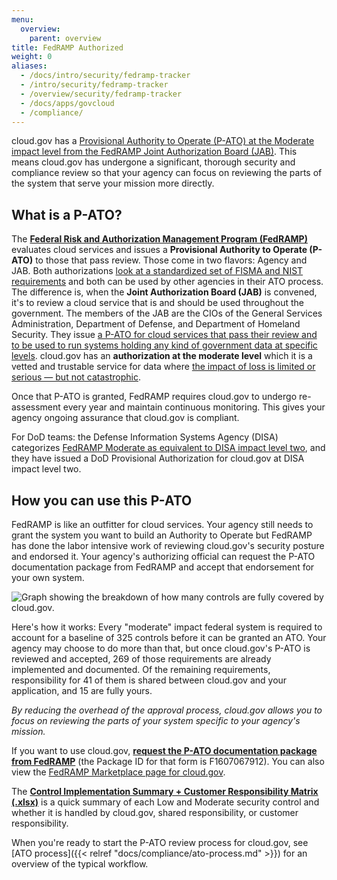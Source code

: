 ```yaml
---
menu:
  overview:
    parent: overview
title: FedRAMP Authorized
weight: 0
aliases:
  - /docs/intro/security/fedramp-tracker
  - /intro/security/fedramp-tracker
  - /overview/security/fedramp-tracker
  - /docs/apps/govcloud
  - /compliance/
---
```



cloud.gov has a [Provisional Authority to Operate (P-ATO) at the Moderate impact level from the FedRAMP Joint Authorization Board (JAB)](https://marketplace.fedramp.gov/#/product/18f-cloudgov). This means cloud.gov has undergone a significant, thorough security and compliance review so that your agency can focus on reviewing the parts of the system that serve your mission more directly.

## What is a P-ATO?

The **[Federal Risk and Authorization Management Program (FedRAMP)](https://www.fedramp.gov/)** evaluates cloud services and issues a **Provisional Authority to Operate (P-ATO)** to those that pass review. Those come in two flavors: Agency and JAB. Both authorizations [look at a standardized set of FISMA and NIST requirements](https://www.fedramp.gov/jab-or-agency-how-do-i-get-a-fedramp-ato/) and both can be used by other agencies in their ATO process. The difference is, when the **Joint Authorization Board (JAB)** is convened, it's to review a cloud service that is and should be used throughout the government. The members of the JAB are the CIOs of the General Services Administration, Department of Defense, and Department of Homeland Security. They issue [a P-ATO for cloud services that pass their review and to be used to run systems holding any kind of government data at specific levels](https://marketplace.fedramp.gov/#/products?status=Compliant&sort=productName&authorizationType=JAB). cloud.gov has an **authorization at the moderate level** which it is a vetted and trustable service for data where [the impact of loss is limited or serious — but not catastrophic](http://csrc.nist.gov/publications/fips/fips199/FIPS-PUB-199-final.pdf#page=6).

Once that P-ATO is granted, FedRAMP requires cloud.gov to undergo re-assessment every year and maintain continuous monitoring. This gives your agency ongoing assurance that cloud.gov is compliant.

For DoD teams: the Defense Information Systems Agency (DISA) categorizes [FedRAMP Moderate as equivalent to DISA impact level two](http://iasecontent.disa.mil/cloud/SRG/#3INFORMATIONSECURITYOBJECTIVES/IMPACTLEVELS), and they have issued a DoD Provisional Authorization for cloud.gov at DISA impact level two.

## How you can use this P-ATO

FedRAMP is like an outfitter for cloud services. Your agency still needs to grant the system you want to build an Authority to Operate but FedRAMP has done the labor intensive work of reviewing cloud.gov's security posture and endorsed it. Your agency's authorizing official can request the P-ATO documentation package from FedRAMP and accept that endorsement for your own system.

![Graph showing the breakdown of how many controls are fully covered by cloud.gov.](/img/fedramp-moderate-controls.png)

Here's how it works: Every "moderate" impact federal system is required to account for a baseline of 325 controls before it can be granted an ATO. Your agency may choose to do more than that, but once cloud.gov's P-ATO is reviewed and accepted, 269 of those requirements are already implemented and documented. Of the remaining requirements, responsibility for 41 of them is shared between cloud.gov and your application, and 15 are fully yours.

*By reducing the overhead of the approval process, cloud.gov allows you to focus on reviewing the parts of your system specific to your agency's mission.*

If you want to use cloud.gov, [**request the P-ATO documentation package from FedRAMP**](https://s3.amazonaws.com/sitesusa/wp-content/uploads/sites/482/2015/03/FedRAMP-Package-Request-Form_V4_06192014.pdf) (the Package ID for that form is F1607067912). You can also view the [FedRAMP Marketplace page for cloud.gov](https://marketplace.fedramp.gov/#/product/18f-cloudgov?sort=productName).

The [**Control Implementation Summary + Customer Responsibility Matrix (.xlsx)**](/resources/cloud.gov-CIS-Worksheet.xlsx) is a quick summary of each Low and Moderate security control and whether it is handled by cloud.gov, shared responsibility, or customer responsibility.

When you're ready to start the P-ATO review process for cloud.gov, see [ATO process]({{< relref "docs/compliance/ato-process.md" >}}) for an overview of the typical workflow.
